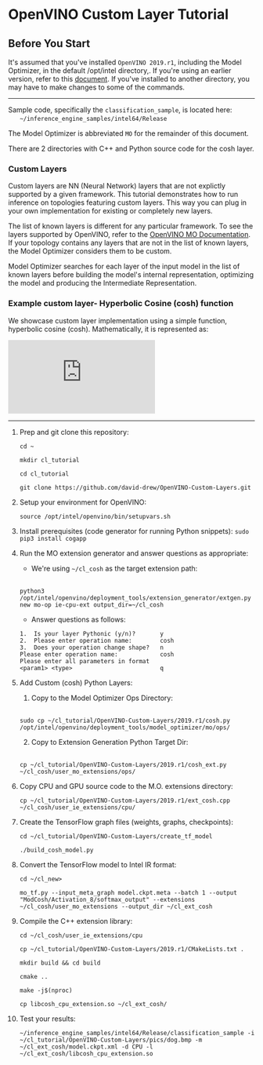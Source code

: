 # OpenVINO Custom Layer Tutorial

## Before You Start
It's assumed that you've installed `OpenVINO 2019.r1`, including the Model Optimizer, in the default /opt/intel directory,.  If you're using an earlier version, refer to this [document](./README.md).  If you've installed to another directory, you may have to make changes to some of the commands.

---

Sample code, specifically the `classification_sample`, is located here:<br>
&nbsp;&nbsp;&nbsp;&nbsp;&nbsp;&nbsp;`~/inference_engine_samples/intel64/Release`<br>

The Model Optimizer is abbreviated `MO` for the remainder of this document.

There are 2 directories with C++ and Python source code for the cosh layer. 

### Custom Layers
Custom layers are NN (Neural Network) layers that are not explictly supported by a given framework.  This tutorial demonstrates how to run inference on topologies featuring custom layers. This way you can plug in your own implementation for existing or completely new layers.

The list of known layers is different for any particular framework. To see the layers supported by OpenVINO, refer to the [OpenVINO MO Documentation](https://software.intel.com/en-us/articles/OpenVINO-ModelOptimizer#intermediate-representation-notation-catalog).  If your topology contains any layers that are not in the list of known layers, the Model Optimizer considers them to be custom.

Model Optimizer searches for each layer of the input model in the list of known layers before building the model's internal representation, optimizing the model and producing the Intermediate Representation.

### Example custom layer- Hyperbolic Cosine (cosh) function 
We showcase custom layer implementation using a simple function, hyperbolic cosine (cosh). Mathematically, it is represented as:

![](https://latex.codecogs.com/gif.latex?cosh%28x%29%3D%5Cfrac%7Be%5E%7Bx%7D&plus;e%5E%7B-x%7D%7D%7B2%7D)


---

1. Prep and git clone this repository:<br>
    ```
    cd ~
    ```
    ```
    mkdir cl_tutorial
    ```
    ```
    cd cl_tutorial
    ```
    ```
    git clone https://github.com/david-drew/OpenVINO-Custom-Layers.git
    ```

2. Setup your environment for OpenVINO:<br>
    ```
    source /opt/intel/openvino/bin/setupvars.sh 
    ```

3. Install prerequisites (code generator for running Python snippets):
    `sudo pip3 install cogapp`

4. Run the MO extension generator and answer questions as appropriate: 
    * We're using `~/cl_cosh` as the target extension path:<br><br>
    ```
    python3 /opt/intel/openvino/deployment_tools/extension_generator/extgen.py new mo-op ie-cpu-ext output_dir=~/cl_cosh
    ```
    * Answer questions as follows:
    ```
    1.  Is your layer Pythonic (y/n)?       y
    2.  Please enter operation name:        cosh
    3.  Does your operation change shape?   n
    Please enter operation name:            cosh
    Please enter all parameters in format
    <param1> <type>                         q
    ```

5. Add Custom (cosh) Python Layers:
    1. Copy to the Model Optimizer Ops Directory:<br><br>
    ```
    sudo cp ~/cl_tutorial/OpenVINO-Custom-Layers/2019.r1/cosh.py /opt/intel/openvino/deployment_tools/model_optimizer/mo/ops/
    ```

    2. Copy to Extension Generation Python Target Dir:<br><br>
    ```
    cp ~/cl_tutorial/OpenVINO-Custom-Layers/2019.r1/cosh_ext.py ~/cl_cosh/user_mo_extensions/ops/
    ```

6. Copy CPU and GPU source code to the M.O. extensions directory:<br>
    ```
    cp ~/cl_tutorial/OpenVINO-Custom-Layers/2019.r1/ext_cosh.cpp ~/cl_cosh/user_ie_extensions/cpu/
    ```

7. Create the TensorFlow graph files (weights, graphs, checkpoints):<br>
    ```
	cd ~/cl_tutorial/OpenVINO-Custom-Layers/create_tf_model
	```
	```
    ./build_cosh_model.py
	```


8. Convert the TensorFlow model to Intel IR format:<br>
	```
    cd ~/cl_new>
	```
	```
    mo_tf.py --input_meta_graph model.ckpt.meta --batch 1 --output "ModCosh/Activation_8/softmax_output" --extensions ~/cl_cosh/user_mo_extensions --output_dir ~/cl_ext_cosh
	```


9. Compile the C++ extension library:<br>
    ```
	cd ~/cl_cosh/user_ie_extensions/cpu
	```
    ```
	cp ~/cl_tutorial/OpenVINO-Custom-Layers/2019.r1/CMakeLists.txt .
	```
    ```
	mkdir build && cd build
	```
    ```
	cmake ..
	```
    ```
	make -j$(nproc)
	```
    ```
	cp libcosh_cpu_extension.so ~/cl_ext_cosh/
	```


10. Test your results:<br>
    ```
	~/inference_engine_samples/intel64/Release/classification_sample -i ~/cl_tutorial/OpenVINO-Custom-Layers/pics/dog.bmp -m ~/cl_ext_cosh/model.ckpt.xml -d CPU -l ~/cl_ext_cosh/libcosh_cpu_extension.so
	```


